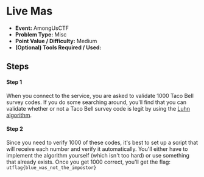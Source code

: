 # Live Mas
* **Event:** AmongUsCTF
* **Problem Type:** Misc
* **Point Value / Difficulty:** Medium
* **(Optional) Tools Required / Used:**

## Steps
#### Step 1
When you connect to the service, you are asked to validate 1000 Taco Bell survey codes. If you do some searching around, you'll find that you can validate whether or not a Taco Bell survey code is legit by using the [Luhn algorithm](https://en.wikipedia.org/wiki/Luhn_algorithm).

#### Step 2
Since you need to verify 1000 of these codes, it's best to set up a script that will receive each number and verify it automatically. You'll either have to implement the algorithm yourself (which isn't too hard) or use something that already exists. Once you get 1000 correct, you'll get the flag: `utflag{blue_was_not_the_impostor}`
